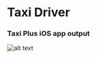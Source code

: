 # Taxi Driver 

### Taxi Plus iOS app output
![alt text](https://www.sharetee.org/RaeDev/mytaxiplusuiboardlightmode.png)


